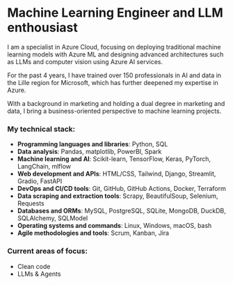 # Machine Learning Engineer and LLM enthousiast

I am a specialist in Azure Cloud, focusing on deploying traditional machine learning models with Azure ML and designing advanced architectures such as LLMs and computer vision using Azure AI services.

For the past 4 years, I have trained over 150 professionals in AI and data in the Lille region for Microsoft, which has further deepened my expertise in Azure.

With a background in marketing and holding a dual degree in marketing and data, I bring a business-oriented perspective to machine learning projects.

### My technical stack:
- **Programming languages and libraries**: Python, SQL
- **Data analysis**: Pandas, matplotlib, PowerBI, Spark
- **Machine learning and AI**: Scikit-learn, TensorFlow, Keras, PyTorch, LangChain, mlflow
- **Web development and APIs**: HTML/CSS, Tailwind, Django, Streamlit, Gradio, FastAPI
- **DevOps and CI/CD tools**: Git, GitHub, GitHub Actions, Docker, Terraform
- **Data scraping and extraction tools**: Scrapy, BeautifulSoup, Selenium, Requests
- **Databases and ORMs**: MySQL, PostgreSQL, SQLite, MongoDB, DuckDB, SQLAlchemy, SQLModel
- **Operating systems and commands**: Linux, Windows, macOS, bash
- **Agile methodologies and tools**: Scrum, Kanban, Jira

### Current areas of focus:
- Clean code
- LLMs & Agents

